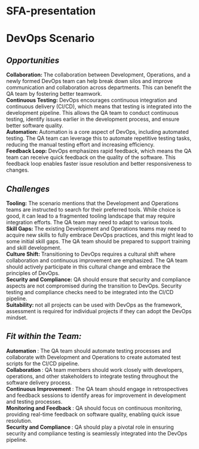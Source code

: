 # SFA-presentation
# DevOps Scenario

## _Opportunities_
<strong>Collaboration: </strong>The collaboration between Development, Operations, and a newly formed DevOps team can help break down silos and improve communication and collaboration across departments. This can benefit the QA team by fostering better teamwork.<br>
<strong>Continuous Testing:</strong> DevOps encourages continuous integration and continuous delivery (CI/CD), which means that testing is integrated into the development pipeline. This allows the QA team to conduct continuous testing, identify issues earlier in the development process, and ensure better software quality.<br>
<strong>Automation: </strong>Automation is a core aspect of DevOps, including automated testing. The QA team can leverage this to automate repetitive testing tasks, reducing the manual testing effort and increasing efficiency.<br>
<strong>Feedback Loop:</strong> DevOps emphasizes rapid feedback, which means the QA team can receive quick feedback on the quality of the software. This feedback loop enables faster issue resolution and better responsiveness to changes.<br>

## _Challenges_
<strong>Tooling:</strong> The scenario mentions that the Development and Operations teams are instructed to search for their preferred tools. While choice is good, it can lead to a fragmented tooling landscape that may require integration efforts. The QA team may need to adapt to various tools. <br>
<strong>Skill Gaps: </strong>The existing Development and Operations teams may need to acquire new skills to fully embrace DevOps practices, and this might lead to some initial skill gaps. The QA team should be prepared to support training and skill development. <br>
<strong>Culture Shift: </strong>Transitioning to DevOps requires a cultural shift where collaboration and continuous improvement are emphasized. The QA team should actively participate in this cultural change and embrace the principles of DevOps.<br>
<strong>Security and Compliance:</strong> QA should ensure that security and compliance aspects are not compromised during the transition to DevOps. Security testing and compliance checks need to be integrated into the CI/CD pipeline.<br>
<strong>Suitability: </strong>not all projects can be used with DevOps as the framework, assessment is required for individual projects if they can adopt the DevOps mindset.<br>

## _Fit within the Team:_
<strong> Automation </strong>: The QA team should automate testing processes and collaborate with Development and Operations to create automated test scripts for the CI/CD pipeline.<br>
<strong> Collaboration </strong>: QA team members should work closely with developers, operations, and other stakeholders to integrate testing throughout the software delivery process.<br>
<strong> Continuous Improvement </strong>: The QA team should engage in retrospectives and feedback sessions to identify areas for improvement in development and testing processes.<br>
<strong> Monitoring and Feedback </strong>: QA should focus on continuous monitoring, providing real-time feedback on software quality, enabling quick issue resolution.<br>
<strong> Security and Compliance </strong>: QA should play a pivotal role in ensuring security and compliance testing is seamlessly integrated into the DevOps pipeline.<br>
